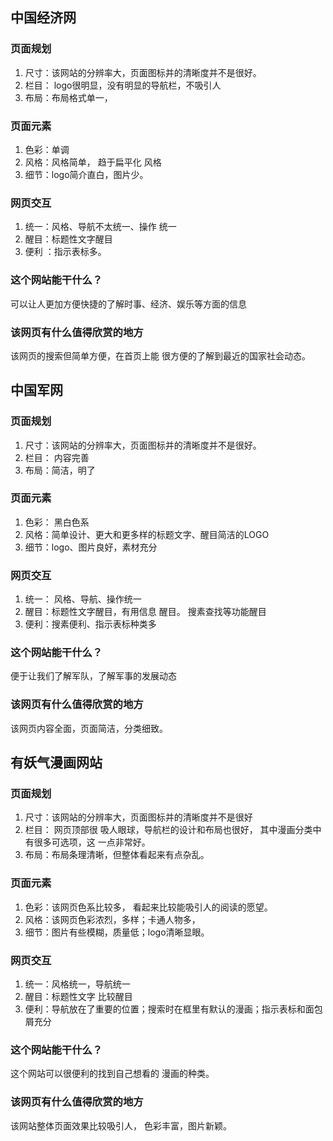 ## 中国经济网

### 页面规划
1. 尺寸：该网站的分辨率大，页面图标并的清晰度并不是很好。
1. 栏目： logo很明显，没有明显的导航栏，不吸引人
1. 布局：布局格式单一，
### 页面元素
1. 色彩：单调
1. 风格：风格简单， 趋于扁平化 风格
1. 细节：logo简介直白，图片少。
### 网页交互
1. 统一：风格、导航不太统一、操作 统一
1. 醒目：标题性文字醒目
1. 便利 ：指示表标多。
### 这个网站能干什么？
可以让人更加方便快捷的了解时事、经济、娱乐等方面的信息
### 该网页有什么值得欣赏的地方
该网页的搜索但简单方便，在首页上能 很方便的了解到最近的国家社会动态。


## 中国军网

### 页面规划
1. 尺寸：该网站的分辨率大，页面图标并的清晰度并不是很好。
1. 栏目： 内容完善
1. 布局：简洁，明了
### 页面元素
1. 色彩： 黑白色系
1. 风格：简单设计、更大和更多样的标题文字、醒目简洁的LOGO
1. 细节：logo、图片良好，素材充分
### 网页交互
1. 统一： 风格、导航、操作统一
1. 醒目：标题性文字醒目，有用信息 醒目。 搜素查找等功能醒目
1. 便利：搜素便利、指示表标种类多
### 这个网站能干什么？
便于让我们了解军队，了解军事的发展动态
### 该网页有什么值得欣赏的地方
该网页内容全面，页面简洁，分类细致。

## 有妖气漫画网站

### 页面规划
1. 尺寸：该网站的分辨率大，页面图标并的清晰度并不是很好
 1. 栏目： 网页顶部很 吸人眼球，导航栏的设计和布局也很好， 其中漫画分类中有很多可选项，这 一点非常好。
 1. 布局：布局条理清晰，但整体看起来有点杂乱。
### 页面元素
 1. 色彩：该网页色系比较多， 看起来比较能吸引人的阅读的愿望。
 1. 风格：该网页色彩浓烈，多样；卡通人物多，
 1. 细节：图片有些模糊，质量低；logo清晰显眼。
### 网页交互
 1. 统一：风格统一，导航统一
 1. 醒目：标题性文字 比较醒目
 1. 便利：导航放在了重要的位置；搜索时在框里有默认的漫画；指示表标和面包屑充分
### 这个网站能干什么？
这个网站可以很便利的找到自己想看的 漫画的种类。
### 该网页有什么值得欣赏的地方
该网站整体页面效果比较吸引人， 色彩丰富，图片新颖。
